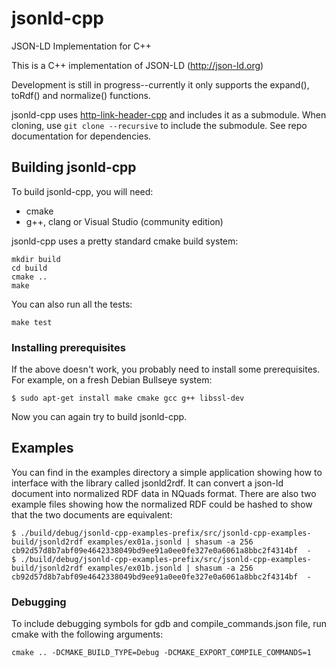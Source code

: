 # jsonld-cpp
JSON-LD Implementation for C++

This is a C++ implementation of JSON-LD (http://json-ld.org)

Development is still in progress--currently it only supports the
expand(), toRdf() and normalize() functions.

jsonld-cpp uses [http-link-header-cpp](https://github.com/danpape/http-link-header-cpp.git)
and includes it as a submodule.  When cloning, use ```git clone --recursive```
to include the submodule.  See repo documentation for dependencies.

## Building jsonld-cpp

To build jsonld-cpp, you will need:

* cmake
* g++, clang or Visual Studio (community edition)

jsonld-cpp uses a pretty standard cmake build system:

```
mkdir build
cd build
cmake ..
make
```

You can also run all the tests:

```
make test
```

### Installing prerequisites

If the above doesn't work, you probably need to install some
prerequisites. For example, on a fresh Debian Bullseye system:

```
$ sudo apt-get install make cmake gcc g++ libssl-dev
```

Now you can again try to build jsonld-cpp.

## Examples

You can find in the examples directory a simple application showing how
to interface with the library called jsonld2rdf. It can convert a
json-ld document into normalized RDF data in NQuads format. There are
also two example files showing how the normalized RDF could be hashed to
show that the two documents are equivalent:

```
$ ./build/debug/jsonld-cpp-examples-prefix/src/jsonld-cpp-examples-build/jsonld2rdf examples/ex01a.jsonld | shasum -a 256
cb92d57d8b7abf09e4642338049bd9ee91a0ee0fe327e0a6061a8bbc2f4314bf  -
$ ./build/debug/jsonld-cpp-examples-prefix/src/jsonld-cpp-examples-build/jsonld2rdf examples/ex01b.jsonld | shasum -a 256
cb92d57d8b7abf09e4642338049bd9ee91a0ee0fe327e0a6061a8bbc2f4314bf  -
```


### Debugging
To include debugging symbols for gdb and compile_commands.json file, run cmake
with the following arguments:

```
cmake .. -DCMAKE_BUILD_TYPE=Debug -DCMAKE_EXPORT_COMPILE_COMMANDS=1
```

